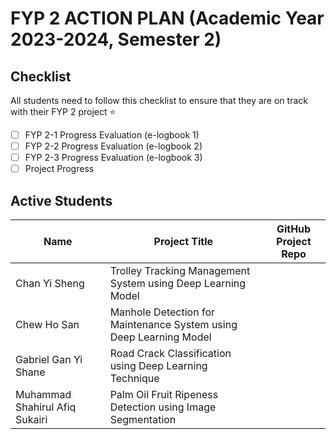 # FYP 2 ACTION PLAN (Academic Year 2023-2024, Semester 2)

## Checklist

All students need to follow this checklist to ensure that they are on track with their FYP 2 project :star: 

- [ ] FYP 2-1 Progress Evaluation (e-logbook 1)
- [ ] FYP 2-2 Progress Evaluation (e-logbook 2)
- [ ] FYP 2-3 Progress Evaluation (e-logbook 3)
- [ ] Project Progress

## Active Students

| Name | Project Title | GitHub Project Repo |
|---------------|-------------------------------------------------|----------|
| Chan Yi Sheng | Trolley Tracking Management System using Deep Learning Model ||
| Chew Ho San | Manhole Detection for Maintenance System using Deep Learning Model ||
| Gabriel Gan Yi Shane | Road Crack Classification using Deep Learning Technique ||
| Muhammad Shahirul Afiq Sukairi | Palm Oil Fruit Ripeness Detection using Image Segmentation ||







